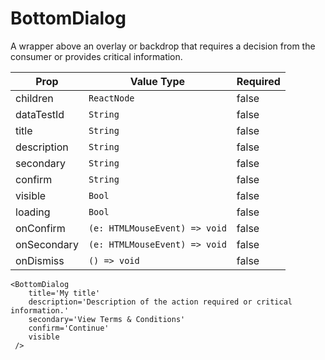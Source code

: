 # BottomDialog

A wrapper above an overlay or backdrop that requires a decision from the consumer or provides critical information.

| Prop        | Value Type                    | Required |
| ----------- | ----------------------------- | -------- |
| children    | `ReactNode`                   | false    |
| dataTestId  | `String`                      | false    |
| title       | `String`                      | false    |
| description | `String`                      | false    |
| secondary   | `String`                      | false    |
| confirm     | `String`                      | false    |
| visible     | `Bool`                        | false    |
| loading     | `Bool`                        | false    |
| onConfirm   | `(e: HTMLMouseEvent) => void` | false    |
| onSecondary | `(e: HTMLMouseEvent) => void` | false    |
| onDismiss   | `() => void`                  | false    |

```
<BottomDialog
    title='My title'
    description='Description of the action required or critical information.'
    secondary='View Terms & Conditions'
    confirm='Continue'
    visible
 />
```
